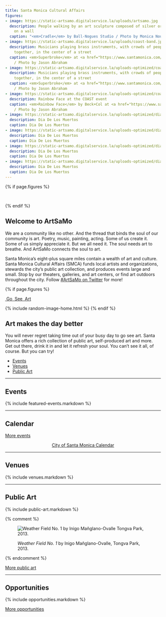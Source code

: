 ```yaml
---
title: Santa Monica Cultural Affairs
figures:
- image: https://static-artsamo.digitalservice.la/uploads/artsamo.jpg
  description: People walking by an art sculpture composed of silver orbs, hanging
    on a wall
  caption: "<em>Cradle</em> by Ball-Nogues Studio / Photo by Monica Nouwens"
- image: https://static-artsamo.digitalservice.la/uploads/coast-band.jpg
  description: Musicians playing brass instruments, with crowds of people walking
    together, in the center of a street
  caption: <em>Superbroke</em> at <a href="https://www.santamonica.com/event/coast/">COAST</a>
    / Photo by Jason Abraham
- image: https://static-artsamo.digitalservice.la/uploads-optimized/coast/2048-wide/2017_Coast_Superbroke_photoby_Jason_Abraham.jpg
  description: Musicians playing brass instruments, with crowds of people walking
    together, in the center of a street
  caption: <em>Superbroke</em> at <a href="https://www.santamonica.com/event/coast/">COAST</a>
    / Photo by Jason Abraham
- image: https://static-artsamo.digitalservice.la/uploads-optimized/coast/2048-wide/2017_Coast_RainbowFace_by_Beck+Col_photoby_Jason_Abraham%20(3).jpg
  description: Rainbow Face at the COAST event
  caption: <em>Rainbow Face</em> by Beck+Col at <a href="https://www.santamonica.com/event/coast/">COAST</a>
    / Photo by Jason Abraham
- image: https://static-artsamo.digitalservice.la/uploads-optimized/dia-de-los-muertos/2048-wide/Dia%20De%20Los%20Muertos-059.jpg
  description: Dia De Los Muertos
  caption: Dia De Los Muertos
- image: https://static-artsamo.digitalservice.la/uploads-optimized/dia-de-los-muertos/2048-wide/Dia%20De%20Los%20Muertos-035.jpg
  description: Dia De Los Muertos
  caption: Dia De Los Muertos
- image: https://static-artsamo.digitalservice.la/uploads-optimized/dia-de-los-muertos/2048-wide/Dia%20De%20Los%20Muertos-063.jpg
  description: Dia De Los Muertos
  caption: Dia De Los Muertos
- image: https://static-artsamo.digitalservice.la/uploads-optimized/dia-de-los-muertos/2048-wide/Dia%20De%20Los%20Muertos-066.jpg
  description: Dia De Los Muertos
  caption: Dia De Los Muertos
---
```


{% if page.figures %}
<figure>
  <img height="1" alt="" />
  <img src="/assets/images/logotype/artsamo.svg" height="1" alt="" />
  <figcaption></figcaption>
</figure>
{% endif %}

<h1 style="position: absolute; left: -9999px;">Santa Monica Cultural Affairs</h1>


Welcome to ArtSaMo
------------------

We are a community like no other. And the thread that binds the soul of our community is art. Poetry, music, painting, acting. Some of us create it. Some of us simply appreciate it. But we all need it. The soul needs art to breathe. And ArtSaMo connects the soul to art.

Santa Monica’s eight-plus square miles contain a wealth of art and culture. Santa Monica Cultural Affairs (SMCA) funds local artists and organizations, stewards the city’s public art collection, and produces events large and small. Stop by our theaters, galleries, and art centers, or find art outdoors throughout the city. Follow [#ArtSaMo on Twitter](https://twitter.com/search?q=%23ArtSaMo) for more!

{% if page.figures %}
<p class="go-see-art">
  <a href="#go-see-art">
    <span>
      <span class="image"><img height="1" alt="" /></span>
      <span class="text">Go</span>
    </span>
    <span>
      <span class="image"><img height="1" alt="" /></span>
      <span class="text">See</span>
    </span>
    <span>
      <span class="image"><img height="1" alt="" /></span>
      <span class="text">Art</span>
    </span>
  </a>
</p>
{% include random-image-home.html %}
{% endif %}


## Art makes the day better <a id="go-see-art"></a>

You will never regret taking time out of your busy day to go see art. Santa Monica offers a rich collection of public art, self-produced art and more. Get out there, drink it in and let it refresh your soul. You can’t see it all, of course. But you can try!

<nav class="action" markdown="1">

*   [Events](/events/)
*   [Venues](/venues/)
*   [Public Art](/public-art/)

</nav>


* * *


Events
------

{% include featured-events.markdown %}


* * *


Calendar <a id="calendar"></a>
------------------------------

<ol
  class="events"
  data-events-types="Art Event,Arts/Crafts,Concerts/Dance,Festival/Celebration,Lecture/Panel,Movies/Film,Play/Performance Art"
  data-events-locations="Annenberg Community Beach House,Miles Memorial Playhouse,Palisades Park"
  data-events-limit="6">
</ol>
<script src="/assets/js/events.js"></script>

<p data-events-more class="action" markdown="1" style="visibility: hidden;">

[More events](/calendar/)

</p>

<p data-events-fallback style="text-align: center;"><a href="https://www.santamonica.gov/events">City of Santa Monica Calendar</a></p>


* * *


Venues
------

{% include venues.markdown %}
    

* * *


Public Art
----------

<script></script>

{% include public-art.markdown %}

{% comment %}
<figure>
  <img
    src="https://static-artsamo.digitalservice.la/uploads/weather-field-tongva.jpg"
    height="300"
    alt="Weather Field No. 1 by Inigo Mañglano-Ovalle Tongva Park, 2013."
  />
  <figcaption>
    <p>
      <em>Weather Field No. 1</em> by Inigo Mañglano-Ovalle, Tongva Park, 2013.
    </p>
  </figcaption>
</figure>
{% endcomment %}

<p class="action" markdown="1">

[More public art](/public-art/)

</p>


* * *


Opportunities
-------------

{% include opportunities.markdown %}

<p class="action" markdown="1">

[More opportunities](/opportunities/)

</p>

